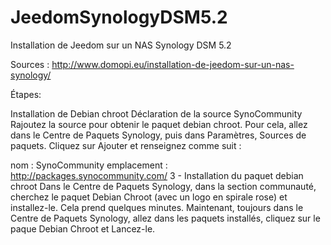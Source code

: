 # JeedomSynologyDSM5.2
Installation de Jeedom sur un NAS Synology DSM 5.2

Sources :
http://www.domopi.eu/installation-de-jeedom-sur-un-nas-synology/

Étapes:

Installation de Debian chroot
Déclaration de la source SynoCommunity
Rajoutez la source pour obtenir le paquet debian chroot. Pour cela, allez dans le Centre de Paquets Synology, puis dans Paramètres, Sources de paquets. 
Cliquez sur Ajouter et renseignez comme suit :

nom : SynoCommunity
emplacement : http://packages.synocommunity.com/
3 - Installation du paquet debian chroot
Dans le Centre de Paquets Synology, dans la section communauté, cherchez le paquet Debian Chroot (avec un logo en spirale rose) et installez-le. Cela prend quelques minutes. 
Maintenant, toujours dans le Centre de Paquets Synology, allez dans les paquets installés, cliquez sur le paque Debian Chroot et Lancez-le.

